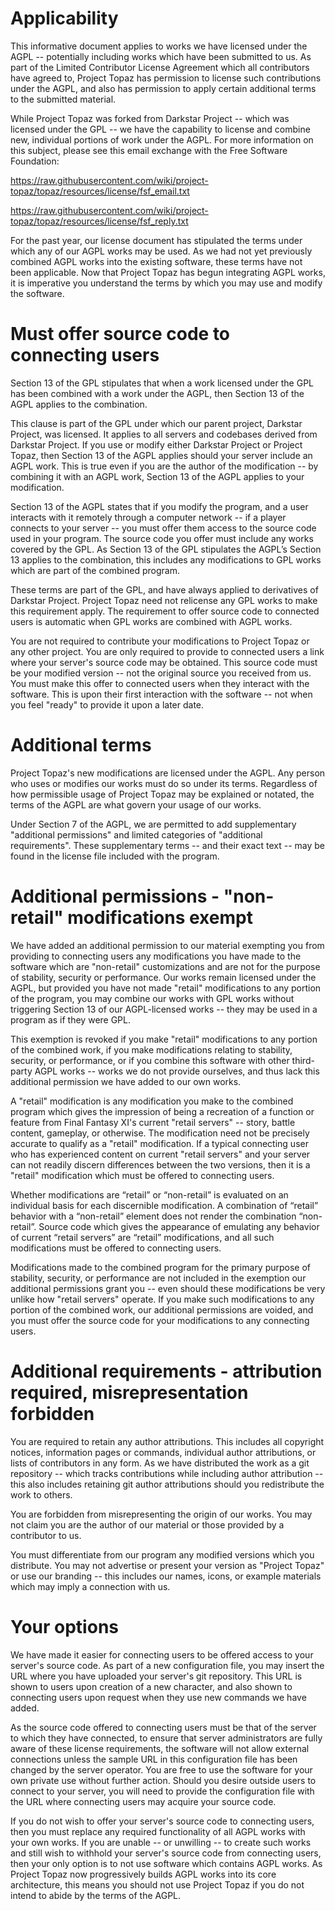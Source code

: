 # Applicability
This informative document applies to works we have licensed under the AGPL -- potentially including works which have been submitted to us. As part of the Limited Contributor License Agreement which all contributors have agreed to, Project Topaz has permission to license such contributions under the AGPL, and also has permission to apply certain additional terms to the submitted material.

While Project Topaz was forked from Darkstar Project -- which was licensed under the GPL -- we have the capability to license and combine new, individual portions of work under the AGPL. For more information on this subject, please see this email exchange with the Free Software Foundation:

<https://raw.githubusercontent.com/wiki/project-topaz/topaz/resources/license/fsf_email.txt>

<https://raw.githubusercontent.com/wiki/project-topaz/topaz/resources/license/fsf_reply.txt>

For the past year, our license document has stipulated the terms under which any of our AGPL works may be used. As we had not yet previously combined AGPL works into the existing software, these terms have not been applicable. Now that Project Topaz has begun integrating AGPL works, it is imperative you understand the terms by which you may use and modify the software.

# Must offer source code to connecting users
Section 13 of the GPL stipulates that when a work licensed under the GPL has been combined with a work under the AGPL, then Section 13 of the AGPL applies to the combination.

This clause is part of the GPL under which our parent project, Darkstar Project, was licensed. It applies to all servers and codebases derived from Darkstar Project. If you use or modify either Darkstar Project or Project Topaz, then Section 13 of the AGPL applies should your server include an AGPL work. This is true even if you are the author of the modification -- by combining it with an AGPL work, Section 13 of the AGPL applies to your modification.

Section 13 of the AGPL states that if you modify the program, and a user interacts with it remotely through a computer network -- if a player connects to your server -- you must offer them access to the source code used in your program. The source code you offer must include any works covered by the GPL. As Section 13 of the GPL stipulates the AGPL’s Section 13 applies to the combination, this includes any modifications to GPL works which are part of the combined program.

These terms are part of the GPL, and have always applied to derivatives of Darkstar Project. Project Topaz need not relicense any GPL works to make this requirement apply. The requirement to offer source code to connected users is automatic when GPL works are combined with AGPL works.

You are not required to contribute your modifications to Project Topaz or any other project. You are only required to provide to connected users a link where your server's source code may be obtained. This source code must be your modified version -- not the original source you received from us. You must make this offer to connected users when they interact with the software. This is upon their first interaction with the software -- not when you feel "ready" to provide it upon a later date.


# Additional terms
Project Topaz's new modifications are licensed under the AGPL. Any person who uses or modifies our works must do so under its terms. Regardless of how permissible usage of Project Topaz may be explained or notated, the terms of the AGPL are what govern your usage of our works.

Under Section 7 of the AGPL, we are permitted to add supplementary "additional permissions" and limited categories of "additional requirements". These supplementary terms -- and their exact text -- may be found in the license file included with the program.

# Additional permissions - "non-retail" modifications exempt
We have added an additional permission to our material exempting you from providing to connecting users any modifications you have made to the software which are "non-retail" customizations and are not for the purpose of stability, security or performance. Our works remain licensed under the AGPL, but provided you have not made "retail" modifications to any portion of the program, you may combine our works with GPL works without triggering Section 13 of our AGPL-licensed works -- they may be used in a program as if they were GPL.

This exemption is revoked if you make "retail" modifications to any portion of the combined work, if you make modifications relating to stability, security, or performance, or if you combine this software with other third-party AGPL works -- works we do not provide ourselves, and thus lack this additional permission we have added to our own works.

A "retail" modification is any modification you make to the combined program which gives the impression of being a recreation of a function or feature from Final Fantasy XI's current "retail servers" -- story, battle content, gameplay, or otherwise. The modification need not be precisely accurate to qualify as a "retail" modification. If a typical connecting user who has experienced content on current "retail servers" and your server can not readily discern differences between the two versions, then it is a "retail" modification which must be offered to connecting users.

Whether modifications are “retail” or “non-retail” is evaluated on an individual basis for each discernible modification. A combination of “retail” behavior with a “non-retail” element does not render the combination “non-retail”. Source code which gives the appearance of emulating any behavior of current “retail servers” are “retail” modifications, and all such modifications must be offered to connecting users.

Modifications made to the combined program for the primary purpose of stability, security, or performance are not included in the exemption our additional permissions grant you -- even should these modifications be very unlike how "retail servers" operate. If you make such modifications to any portion of the combined work, our additional permissions are voided, and you must offer the source code for your modifications to any connecting users.

# Additional requirements - attribution required, misrepresentation forbidden
You are required to retain any author attributions. This includes all copyright notices, information pages or commands, individual author attributions, or lists of contributors in any form. As we have distributed the work as a git repository -- which tracks contributions while including author attribution -- this also includes retaining git author attributions should you redistribute the work to others.

You are forbidden from misrepresenting the origin of our works. You may not claim you are the author of our material or those provided by a contributor to us.

You must differentiate from our program any modified versions which you distribute. You may not advertise or present your version as "Project Topaz" or use our branding -- this includes our names, icons, or example materials which may imply a connection with us.

# Your options
We have made it easier for connecting users to be offered access to your server's source code. As part of a new configuration file, you may insert the URL where you have uploaded your server's git repository. This URL is shown to users upon creation of a new character, and also shown to connecting users upon request when they use new commands we have added.

As the source code offered to connecting users must be that of the server to which they have connected, to ensure that server administrators are fully aware of these license requirements, the software will not allow external connections unless the sample URL in this configuration file has been changed by the server operator. You are free to use the software for your own private use without further action. Should you desire outside users to connect to your server, you will need to provide the configuration file with the URL where connecting users may acquire your source code.

If you do not wish to offer your server's source code to connecting users, then you must replace any required functionality of all AGPL works with your own works. If you are unable -- or unwilling -- to create such works and still wish to withhold your server's source code from connecting users, then your only option is to not use software which contains AGPL works. As Project Topaz now progressively builds AGPL works into its core architecture, this means you should not use Project Topaz if you do not intend to abide by the terms of the AGPL.